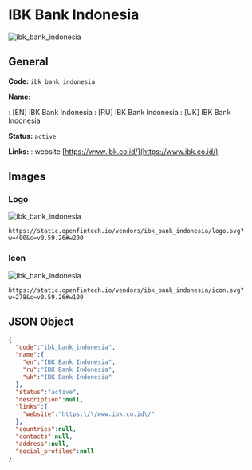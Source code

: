 
# IBK Bank Indonesia 
![ibk_bank_indonesia](https://static.openfintech.io/vendors/ibk_bank_indonesia/logo.svg?w=400&c=v0.59.26#w200)  

## General 
 
**Code:** `ibk_bank_indonesia` 
 
**Name:** 
 
:	[EN] IBK Bank Indonesia 
:	[RU] IBK Bank Indonesia 
:	[UK] IBK Bank Indonesia 
 
**Status:** `active` 
 
**Links:** 
: website [https://www.ibk.co.id/](https://www.ibk.co.id/) 
 

## Images 

### Logo 
 
![ibk_bank_indonesia](https://static.openfintech.io/vendors/ibk_bank_indonesia/logo.svg?w=400&c=v0.59.26#w200)  

```
https://static.openfintech.io/vendors/ibk_bank_indonesia/logo.svg?w=400&c=v0.59.26#w200
```  

### Icon 
 
![ibk_bank_indonesia](https://static.openfintech.io/vendors/ibk_bank_indonesia/icon.svg?w=278&c=v0.59.26#w100)  

```
https://static.openfintech.io/vendors/ibk_bank_indonesia/icon.svg?w=278&c=v0.59.26#w100
```  

## JSON Object 

```json
{
  "code":"ibk_bank_indonesia",
  "name":{
    "en":"IBK Bank Indonesia",
    "ru":"IBK Bank Indonesia",
    "uk":"IBK Bank Indonesia"
  },
  "status":"active",
  "description":null,
  "links":{
    "website":"https:\/\/www.ibk.co.id\/"
  },
  "countries":null,
  "contacts":null,
  "address":null,
  "social_profiles":null
}
```  
